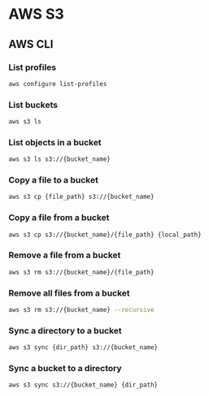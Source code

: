 # AWS S3
## AWS CLI
### List profiles
```bash
aws configure list-profiles
```

### List buckets
```bash
aws s3 ls
```

### List objects in a bucket
```bash
aws s3 ls s3://{bucket_name}
```

### Copy a file to a bucket
```bash
aws s3 cp {file_path} s3://{bucket_name}
```

### Copy a file from a bucket
```bash
aws s3 cp s3://{bucket_name}/{file_path} {local_path}
```

### Remove a file from a bucket
```bash
aws s3 rm s3://{bucket_name}/{file_path}
```

### Remove all files from a bucket
```bash
aws s3 rm s3://{bucket_name} --recursive
```

### Sync a directory to a bucket
```bash
aws s3 sync {dir_path} s3://{bucket_name}
```

### Sync a bucket to a directory
```bash
aws s3 sync s3://{bucket_name} {dir_path}
```
